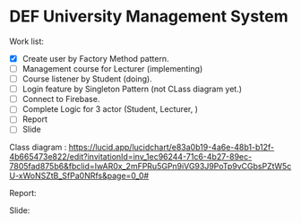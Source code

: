 # DEF University Management System

Work list:

- [x] Create user by Factory Method pattern.
- [ ] Management course for Lecturer (implementing)
- [ ] Course listener by Student (doing).
- [ ] Login feature by Singleton Pattern (not CLass diagram yet.)
- [ ] Connect to Firebase.
- [ ] Complete Logic for 3 actor (Student, Lecturer, )
- [ ] Report
- [ ] Slide

Class diagram : https://lucid.app/lucidchart/e83a0b19-4a6e-48b1-b12f-4b665473e822/edit?invitationId=inv_1ec96244-71c6-4b27-89ec-7805fad875b6&fbclid=IwAR0x_2mFPRu5GPn9iVG93J9PoTp9vCGbsPZtW5cU-xWoNSZtB_SfPa0NRfs&page=0_0#

Report: 

Slide:

 
